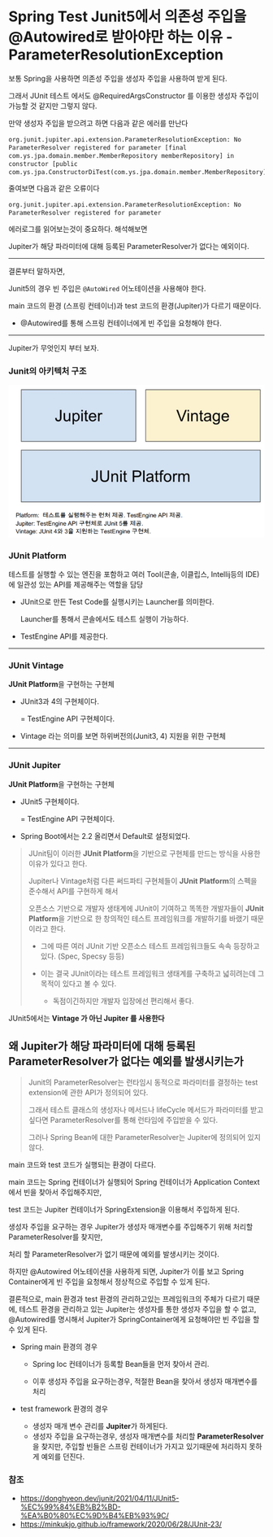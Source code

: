 

# Spring Test Junit5에서 의존성 주입을 @Autowired로 받아야만 하는 이유 - ParameterResolutionException



보통 Spring을 사용하면 의존성 주입을 생성자 주입을 사용하여 받게 된다.

그래서 JUnit 테스트 에서도 @RequiredArgsConstructor 를 이용한 생성자 주입이 가능할 것 같지만 그렇지 않다.

만약 생성자 주입을 받으려고 하면 다음과 같은 에러를 만난다

```
org.junit.jupiter.api.extension.ParameterResolutionException: No ParameterResolver registered for parameter [final com.ys.jpa.domain.member.MemberRepository memberRepository] in constructor [public com.ys.jpa.ConstructorDiTest(com.ys.jpa.domain.member.MemberRepository)].
```

줄여보면 다음과 같은 오류이다

```
org.junit.jupiter.api.extension.ParameterResolutionException: No ParameterResolver registered for parameter
```

에러로그를 읽어보는것이 중요하다. 해석해보면

Jupiter가 해당 파라미터에 대해 등록된 ParameterResolver가 없다는 예외이다.





---

결론부터 말하자면,

 Junit5의 경우 빈 주입은 `@AutoWired` 어노테이션을 사용해야 한다. 

main 코드의 환경 (스프링 컨테이너)과 test 코드의 환경(Jupiter)가 다르기 때문이다. 

* @Autowired를 통해 스프링 컨테이너에게 빈 주입을 요청해야 한다. 

---



Jupiter가 무엇인지 부터 보자.



###  Junit의 아키텍처 구조

<img src="https://github.com/devYSK/java-application-test-Various-ways/blob/master/img/2020-12-20-23-55-43.png?raw=true">

### JUnit Platform

테스트를 실행할 수 있는 엔진을 포함하고 여러 Tool(콘솔, 이클립스, Intellij등의 IDE)에 일관성 있는 API를 제공해주는 역할을 담당

- JUnit으로 만든 Test Code를 실행시키는 Launcher를 의미한다.

  Launcher를 통해서 콘솔에서도 테스트 실행이 가능하다.

- TestEngine API를 제공한다.

------

### JUnit Vintage

**JUnit Platform**을 구현하는 구현체

- JUnit3과 4의 구현체이다.

  = TestEngine API 구현체이다.

- Vintage 라는 의미를 보면 하위버전의(Junit3, 4) 지원을 위한 구현체

------

### JUnit Jupiter

**JUnit Platform**을 구현하는 구현체

- JUnit5 구현체이다.

  = TestEngine API 구현체이다.

- Spring Boot에서는 2.2 올리면서 Default로 설정되었다.



> JUnit팀이 이러한 **JUnit Platform**을 기반으로 구현체를 만드는 방식을 사용한 이유가 있다고 한다.
>
> Jupiter나 Vintage처럼 다른 써드파티 구현체들이 **JUnit Platform**의 스펙을 준수해서 API를 구현하게 해서
>
> 오픈소스 기반으로 개발자 생태계에 JUnit이 기여하고 똑똑한 개발자들이 **JUnit Platform**을 기반으로 한 창의적인 테스트 프레임워크를 개발하기를 바랬기 때문이라고 한다.
>
> * 그에 따른 여러 JUnit 기반 오픈소스 테스트 프레임워크들도 속속 등장하고 있다. (Spec, Specsy 등등)
>
> * 이는 결국 JUnit이라는 테스트 프레임워크 생태계를 구축하고 넓히려는데 그 목적이 있다고 볼 수 있다. 
>   * 독점이긴하지만 개발자 입장에선 편리해서 좋다. 



JUnit5에서는 **Vintage 가 아닌 Jupiter 를 사용한다** 



## 왜 Jupiter가 해당 파라미터에 대해 등록된 ParameterResolver가 없다는 예외를 발생시키는가



> Junit의 ParameterResolver는 런타임시 동적으로 파라미터를 결정하는 test extension에 관한 API가 정의되어 있다.
>
> 그래서 테스트 클래스의 생성자나 메서드나 lifeCycle 메서드가 파라미터를 받고싶다면 ParameterResolver를 통해 런타임에 주입받을 수 있다.
>
> 그러나 Spring Bean에 대한 ParameterResolver는 Jupiter에 정의되어 있지 않다. 



main 코드와 test 코드가 실행되는 환경이 다르다.

main 코드는 Spring 컨테이너가 실행되어 Spring 컨테이너가 Application Context에서 빈을 찾아서 주입해주지만,

test 코드는 Jupiter 컨테이너가 SpringExtension을 이용해서 주입하게 된다.

생성자 주입을 요구하는 경우 Jupiter가 생성자 매개변수를 주입해주기 위해 처리할 ParameterResolver를 찾지만, 

처리 할 ParameterResolver가 없기 때문에 예외를 발생시키는 것이다.



하지만 @Autowired 어노테이션을 사용하게 되면, Jupiter가 이를 보고 Spring Container에게 빈 주입을 요청해서 정상적으로 주입할 수 있게 된다. 



결론적으로, main 환경과 test 환경의 관리하고있는 프레임워크의 주체가 다르기 때문에, 테스트 환경을 관리하고 있는 Jupiter는 생성자를 통한 생성자 주입을 할 수 없고, @Autowired를 명시해서 Jupiter가 SpringContainer에게 요청해야만 빈 주입을 할 수 있게 된다.





- Spring main 환경의 경우 

  - Spring Ioc 컨테이너가 등록할 Bean들을 먼저 찾아서 관리.

  - 이후 생성자 주입을 요구하는경우, 적절한 Bean을 찾아서 생성자 매개변수를 처리 

- test framework 환경의 경우 

  - 생성자 매개 변수 관리를 **Jupiter**가 하게된다.
  - 생성자 주입을 요구하는경우, 생성자 매개변수를 처리할 **ParameterResolver**을 찾지만, 주입할 빈들은 스프링 컨테이너가 가지고 있기때문에 처리하지 못하게 예외를 던진다.



### 참조



* https://donghyeon.dev/junit/2021/04/11/JUnit5-%EC%99%84%EB%B2%BD-%EA%B0%80%EC%9D%B4%EB%93%9C/
* https://minkukjo.github.io/framework/2020/06/28/JUnit-23/
